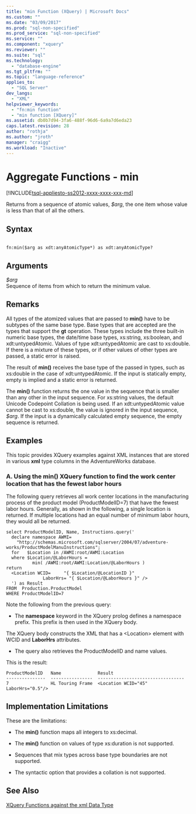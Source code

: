 ```yaml
---
title: "min Function (XQuery) | Microsoft Docs"
ms.custom: ""
ms.date: "03/09/2017"
ms.prod: "sql-non-specified"
ms.prod_service: "sql-non-specified"
ms.service: ""
ms.component: "xquery"
ms.reviewer: ""
ms.suite: "sql"
ms.technology: 
  - "database-engine"
ms.tgt_pltfrm: ""
ms.topic: "language-reference"
applies_to: 
  - "SQL Server"
dev_langs: 
  - "XML"
helpviewer_keywords: 
  - "fn:min function"
  - "min function [XQuery]"
ms.assetid: db0b7d94-3fa6-488f-96d6-6a9a7d6eda23
caps.latest.revision: 28
author: "rothja"
ms.author: "jroth"
manager: "craigg"
ms.workload: "Inactive"
---
```

# Aggregate Functions - min
[!INCLUDE[tsql-appliesto-ss2012-xxxx-xxxx-xxx-md](../includes/tsql-appliesto-ss2012-xxxx-xxxx-xxx-md.md)]

  Returns from a sequence of atomic values, *$arg*, the one item whose value is less than that of all the others.  
  
## Syntax  
  
```  
  
fn:min($arg as xdt:anyAtomicType*) as xdt:anyAtomicType?  
```  
  
## Arguments  
 *$arg*  
 Sequence of items from which to return the minimum value.  
  
## Remarks  
 All types of the atomized values that are passed to **min()** have to be subtypes of the same base type. Base types that are accepted are the types that support the **gt** operation. These types include the three built-in numeric base types, the date/time base types, xs:string, xs:boolean, and xdt:untypedAtomic. Values of type xdt:untypedAtomic are cast to xs:double. If there is a mixture of these types, or if other values of other types are passed, a static error is raised.  
  
 The result of **min()** receives the base type of the passed in types, such as xs:double in the case of xdt:untypedAtomic. If the input is statically empty, empty is implied and a static error is returned.  
  
 The **min()** function returns the one value in the sequence that is smaller than any other in the input sequence. For xs:string values, the default Unicode Codepoint Collation is being used. If an xdt:untypedAtomic value cannot be cast to xs:double, the value is ignored in the input sequence, *$arg*. If the input is a dynamically calculated empty sequence, the empty sequence is returned.  
  
## Examples  
 This topic provides XQuery examples against XML instances that are stored in various **xml** type columns in the AdventureWorks database.  
  
### A. Using the min() XQuery function to find the work center location that has the fewest labor hours  
 The following query retrieves all work center locations in the manufacturing process of the product model (ProductModelID=7) that have the fewest labor hours. Generally, as shown in the following, a single location is returned. If multiple locations had an equal number of minimum labor hours, they would all be returned.  
  
```  
select ProductModelID, Name, Instructions.query('  
  declare namespace AWMI=  
    "http://schemas.microsoft.com/sqlserver/2004/07/adventure-works/ProductModelManuInstructions";  
  for   $Location in /AWMI:root/AWMI:Location  
  where $Location/@LaborHours =  
          min( /AWMI:root/AWMI:Location/@LaborHours )  
return  
  <Location WCID=     "{ $Location/@LocationID }"   
              LaborHrs= "{ $Location/@LaborHours }" />  
  ') as Result   
FROM  Production.ProductModel  
WHERE ProductModelID=7  
```  
  
 Note the following from the previous query:  
  
-   The **namespace** keyword in the XQuery prolog defines a namespace prefix. This prefix is then used in the XQuery body.  
  
 The XQuery body constructs the XML that has a \<Location> element with WCID and **LaborHrs** attributes.  
  
-   The query also retrieves the ProductModelID and name values.  
  
 This is the result:  
  
```  
ProductModelID   Name              Result  
---------------  ----------------  ---------------------------------  
7                HL Touring Frame  <Location WCID="45" LaborHrs="0.5"/>   
```  
  
## Implementation Limitations  
 These are the limitations:  
  
-   The **min()** function maps all integers to xs:decimal.  
  
-   The **min()** function on values of type xs:duration is not supported.  
  
-   Sequences that mix types across base type boundaries are not supported.  
  
-   The syntactic option that provides a collation is not supported.  
  
## See Also  
 [XQuery Functions against the xml Data Type](../xquery/xquery-functions-against-the-xml-data-type.md)  
  
  
